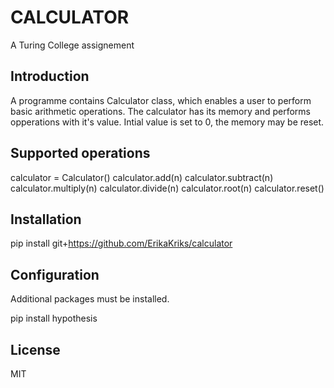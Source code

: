 # CALCULATOR
A Turing College assignement

## Introduction
A programme contains Calculator class, which enables a user to perform basic arithmetic  operations.
The calculator has its memory and performs opperations with it's value. Intial value is set to 0, the memory may be reset.

## Supported operations
calculator = Calculator()
calculator.add(n)
calculator.subtract(n)
calculator.multiply(n)
calculator.divide(n)
calculator.root(n)
calculator.reset()

## Installation
pip install git+https://github.com/ErikaKriks/calculator

## Configuration
Additional packages must be installed.

pip install hypothesis

## License
MIT
